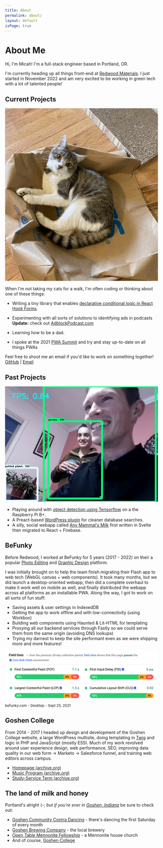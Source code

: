 ```yaml
---
title: About
permalink: about/
layout: default
isPage: true
---
```


# About Me

Hi, I'm Micah! I'm a full-stack engineer based in Portland, OR.

I'm currently heading up all things front-end at [Redwood Materials](https://redwoodmaterials.com/). I just started in November 2022 and am very excited to be working in green tech with a lot of talented people!

## Current Projects

<img src="/assets/images/squid.jpg" alt="One of my cats" class="page__image-align-right">

When I'm not taking my cats for a walk, I'm often coding or thinking about one of these things:

- Writing a tiny library that enables [declarative conditional logic in React Hook Forms](https://github.com/micahjon/rhf-conditional-logic).

- Experimenting with all sorts of solutions to identifying ads in podcasts<br>**Update:** check out [AdblockPodcast.com](https://www.adblockpodcast.com/)

- Learning how to be a dad.

- I spoke at the 2021 [PWA Summit](https://pwasummit.org/) and try and stay up-to-date on all things PWAs

Feel free to shoot me an email if you'd like to work on something together!<br>
[GitHub](https://github.com/micahjon) \| [Email](mailto:micah.millereshleman@gmail.com)

## Past Projects

<img src="/assets/images/object-recognition-92.jpg" alt="Trying out object recognition" class="page__image-align-right">

- Playing around with [object detection using Tensorflow](https://github.com/EdjeElectronics/TensorFlow-Object-Detection-on-the-Raspberry-Pi) on a the Raspberry Pi B+.
- A Preact-based [WordPress plugin](https://github.com/micahjon/network-database-search) for cleaner database searches.
- A silly, social webapp called [Any Mammal's Milk](http://anymammalsmilk.com) first written in Svelte then migrated to React + Firebase.

## BeFunky

Before Redwood, I worked at BeFunky for 5 years (2017 - 2022) on their a popular [Photo Editing](https://www.befunky.com/create/) and [Graphic Design](https://www.befunky.com/create/designer/) platform.

I was initially brought on to help the team finish migrating their Flash app to web tech (WebGL canvas + web components). It took many months, but we did launch a desktop-oriented webapp, then did a complete overhaul to make it work well on mobile as well, and finally distributed the webapp across all platforms as an installable PWA. Along the way, I got to work on all sorts of fun stuff:

- Saving assets & user settings in IndexedDB
- Getting the app to work offline and with low-connectivity (using Workbox)
- Building web components using Haunted & Lit-HTML for templating
- Proxying all our backend services through Fastly so we could serve them from the same origin (avoiding DNS lookups)
- Trying my darnest to keep the site performant even as we were shipping more and more features!

<caption>
<img src="/assets/images/befunky-perf.png" alt="BeFunky web vitals"/>
<small>befunky.com - Desktop - Sept 25, 2021</small>
</caption>

## Goshen College

From 2014 - 2017 I headed up design and development of the Goshen College website, a large WordPress multisite, doing templating in [Twig](https://twig.symfony.com/) and logic in PHP and JavaScript (mostly ES5). Much of my work revolved around user experience design, web performance, SEO, improving data quality in our web form → Marketo → Salesforce funnel, and training web editors across campus.

- [Homepage (archive.org)](https://web.archive.org/web/20170824075106/https://www.goshen.edu/)
- [Music Program (archive.org)](https://web.archive.org/web/20170202004904/https://www.goshen.edu/academics/music/)
- [Study-Service Term (archive.org)](https://web.archive.org/web/20180815122845/https://www.goshen.edu/sst/)

## The land of milk and honey

Portland's alright (-; _but if you're ever in [Goshen, Indiana](https://goo.gl/maps/7C2mekv84TN2)_ be sure to check out:

- [Goshen Community Contra Dancing](http://godancing.org) - there's dancing the first Saturday of every month
- [Goshen Brewing Company](http://goshenbrewing.com/) - the local brewery
- [Open Table Mennonite Fellowship](http://www.opentablemennonite.org/) - a Mennonite house church
- And of course, [Goshen College](https://www.goshen.edu)
